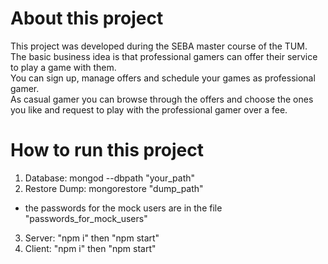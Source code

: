 # About this project

This project was developed during the SEBA master course of the TUM.  
The basic business idea is that professional gamers can offer their service to play a game with them.  
You can sign up, manage offers and schedule your games as professional gamer.  
As casual gamer you can browse through the offers and choose the ones you like and request to play with the professional gamer over a fee.

# How to run this project

1) Database: mongod --dbpath "your_path"
2) Restore Dump: mongorestore "dump_path"
  - the passwords for the mock users are in the file "passwords_for_mock_users"
3) Server: "npm i" then "npm start"
4) Client: "npm i" then "npm start"
